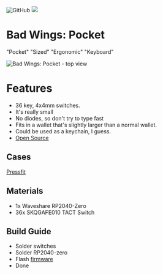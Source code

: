 ![GitHub](https://img.shields.io/badge/CC--BY--NC--SA-test?style=flat-square&logo=creativecommons&logoColor=ffffff&label=%20&labelColor=8CBA04&color=8CBA04)
<a href="https://discord.gg/jP6hvgNN8r">
  <img src="https://img.shields.io/discord/989552667330228374?color=%237289da&label=%20&logo=discord&logoColor=%23fff&style=flat-square" />
</a>

# Bad Wings: Pocket
"Pocket" "Sized" "Ergonomic" "Keyboard"

![Bad Wings: Pocket - top view](images/bad-wings-pocket.jpg)


# Features
* 36 key, 4x4mm switches.
* It's really small
* No diodes, so don't try to type fast
* Fits in a wallet that's slightly larger than a normal wallet.
* Could be used as a keychain, I guess.
* [Open Source](source/)
## Cases
[Pressfit](cases/pressfit.stl)

## Materials
* 1x Waveshare RP2040-Zero
* 36x SKQGAFE010 TACT Switch

## Build Guide
* Solder switches
* Solder RP2040-zero
* Flash [firmware](FIRMWARE.md)
* Done
